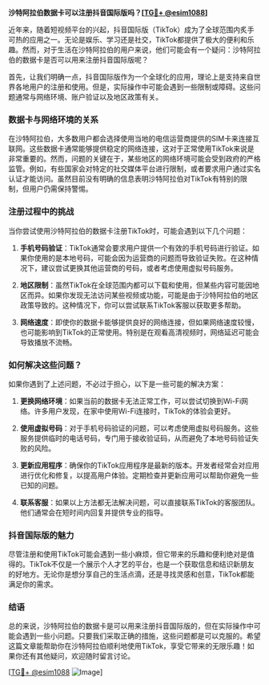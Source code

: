 **沙特阿拉伯数据卡可以注册抖音国际版吗？[[TG💪+ @esim1088](https://t.me/s/esim1088)]**

近年来，随着短视频平台的兴起，抖音国际版（TikTok）成为了全球范围内炙手可热的应用之一。无论是娱乐、学习还是社交，TikTok都提供了极大的便利和乐趣。然而，对于生活在沙特阿拉伯的用户来说，他们可能会有一个疑问：沙特阿拉伯的数据卡是否可以用来注册抖音国际版呢？

首先，让我们明确一点，抖音国际版作为一个全球化的应用，理论上是支持来自世界各地用户的注册和使用。但是，实际操作中可能会遇到一些限制或障碍。这些问题通常与网络环境、账户验证以及地区政策有关。

### 数据卡与网络环境的关系

在沙特阿拉伯，大多数用户都会选择使用当地的电信运营商提供的SIM卡来连接互联网。这些数据卡通常能够提供稳定的网络连接，这对于正常使用TikTok来说是非常重要的。然而，问题的关键在于，某些地区的网络环境可能会受到政府的严格监管。例如，有些国家会对特定的社交媒体平台进行限制，或者要求用户通过实名认证才能访问。虽然目前没有明确的信息表明沙特阿拉伯对TikTok有特别的限制，但用户仍需保持警惕。

### 注册过程中的挑战

当你尝试使用沙特阿拉伯的数据卡注册TikTok时，可能会遇到以下几个问题：

1. **手机号码验证**：TikTok通常会要求用户提供一个有效的手机号码进行验证。如果你使用的是本地号码，可能会因为运营商的问题而导致验证失败。在这种情况下，建议尝试更换其他运营商的号码，或者考虑使用虚拟号码服务。

2. **地区限制**：虽然TikTok在全球范围内都可以下载和使用，但某些内容可能因地区而异。如果你发现无法访问某些视频或功能，可能是由于沙特阿拉伯的地区政策导致的。这种情况下，你可以尝试联系TikTok客服以获取更多帮助。

3. **网络速度**：即使你的数据卡能够提供良好的网络连接，但如果网络速度较慢，也可能影响到TikTok的正常使用。特别是在观看高清视频时，网络延迟可能会导致播放不流畅。

### 如何解决这些问题？

如果你遇到了上述问题，不必过于担心，以下是一些可能的解决方案：

1. **更换网络环境**：如果当前的数据卡无法正常工作，可以尝试切换到Wi-Fi网络。许多用户发现，在家中使用Wi-Fi连接时，TikTok的体验会更好。

2. **使用虚拟号码**：对于手机号码验证的问题，可以考虑使用虚拟号码服务。这些服务提供临时的电话号码，专门用于接收验证码，从而避免了本地号码验证失败的风险。

3. **更新应用程序**：确保你的TikTok应用程序是最新的版本。开发者经常会对应用进行优化和修复，以提高用户体验。定期检查并更新应用可以帮助你避免一些已知的问题。

4. **联系客服**：如果以上方法都无法解决问题，可以直接联系TikTok的客服团队。他们通常会在短时间内回复并提供专业的指导。

### 抖音国际版的魅力

尽管注册和使用TikTok可能会遇到一些小麻烦，但它带来的乐趣和便利绝对是值得的。TikTok不仅是一个展示个人才艺的平台，也是一个获取信息和结识新朋友的好地方。无论你是想分享自己的生活点滴，还是寻找灵感和创意，TikTok都能满足你的需求。

### 结语

总的来说，沙特阿拉伯的数据卡是可以用来注册抖音国际版的，但在实际操作中可能会遇到一些小问题。只要我们采取正确的措施，这些问题都是可以克服的。希望这篇文章能帮助你在沙特阿拉伯顺利地使用TikTok，享受它带来的无限乐趣！如果你还有其他疑问，欢迎随时留言讨论。

[[TG💪+ @esim1088](https://t.me/s/esim1088) ![Image](https://i.postimg.cc/4NQfJmqS/Snipaste-2025-05-13-00-14-12.png)]